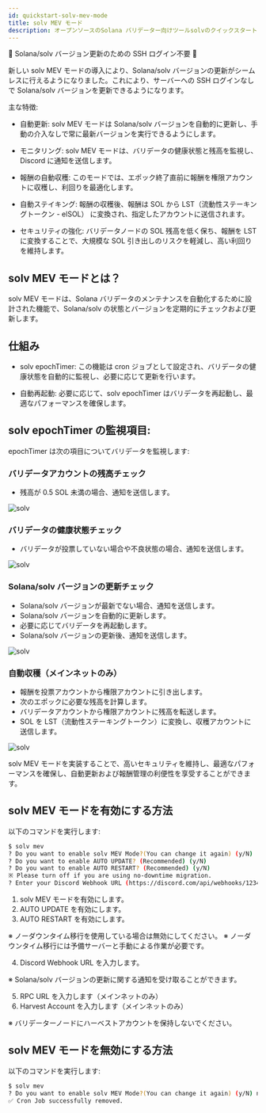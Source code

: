 ```yaml
---
id: quickstart-solv-mev-mode
title: solv MEV モード
description: オープンソースのSolana バリデーター向けツールsolvのクイックスタート - MEV モード
---
```


🌱 Solana/solv バージョン更新のための SSH ログイン不要 🌱

新しい solv MEV モードの導入により、Solana/solv バージョンの更新がシームレスに行えるようになりました。これにより、サーバーへの SSH ログインなしで Solana/solv バージョンを更新できるようになります。

主な特徴:

- 自動更新: solv MEV モードは Solana/solv バージョンを自動的に更新し、手動の介入なしで常に最新バージョンを実行できるようにします。

- モニタリング: solv MEV モードは、バリデータの健康状態と残高を監視し、Discord に通知を送信します。

- 報酬の自動収穫: このモードでは、エポック終了直前に報酬を権限アカウントに収穫し、利回りを最適化します。

- 自動ステイキング: 報酬の収穫後、報酬は SOL から LST（流動性ステーキングトークン - elSOL） に変換され、指定したアカウントに送信されます。

- セキュリティの強化: バリデータノードの SOL 残高を低く保ち、報酬を LST に変換することで、大規模な SOL 引き出しのリスクを軽減し、高い利回りを維持します。

## solv MEV モードとは？

solv MEV モードは、Solana バリデータのメンテナンスを自動化するために設計された機能で、Solana/solv の状態とバージョンを定期的にチェックおよび更新します。

## 仕組み

- solv epochTimer: この機能は cron ジョブとして設定され、バリデータの健康状態を自動的に監視し、必要に応じて更新を行います。

- 自動再起動: 必要に応じて、solv epochTimer はバリデータを再起動し、最適なパフォーマンスを確保します。

## solv epochTimer の監視項目:

epochTimer は次の項目についてバリデータを監視します:

### バリデータアカウントの残高チェック

- 残高が 0.5 SOL 未満の場合、通知を送信します。

![solv](/doc/alert-balance-msg.png)

### バリデータの健康状態チェック

- バリデータが投票していない場合や不良状態の場合、通知を送信します。

![solv](/doc/alert-inactive-msg.png)

### Solana/solv バージョンの更新チェック

- Solana/solv バージョンが最新でない場合、通知を送信します。
- Solana/solv バージョンを自動的に更新します。
- 必要に応じてバリデータを再起動します。
- Solana/solv バージョンの更新後、通知を送信します。

![solv](/doc/restart-msg.png)

### 自動収穫（メインネットのみ）

- 報酬を投票アカウントから権限アカウントに引き出します。
- 次のエポックに必要な残高を計算します。
- バリデータアカウントから権限アカウントに残高を転送します。
- SOL を LST（流動性ステーキングトークン）に変換し、収穫アカウントに送信します。

![solv](/doc/harvest-msg.png)

solv MEV モードを実装することで、高いセキュリティを維持し、最適なパフォーマンスを確保し、自動更新および報酬管理の利便性を享受することができます。

## solv MEV モードを有効にする方法

以下のコマンドを実行します:

```bash
$ solv mev
? Do you want to enable solv MEV Mode?(You can change it again) (y/N)
? Do you want to enable AUTO UPDATE? (Recommended) (y/N)
? Do you want to enable AUTO RESTART? (Recommended) (y/N)
※ Please turn off if you are using no-downtime migration.
? Enter your Discord Webhook URL (https://discord.com/api/webhooks/1234)
```

1.  solv MEV モードを有効にします。
2.  AUTO UPDATE を有効にします。
3.  AUTO RESTART を有効にします。

※ ノーダウンタイム移行を使用している場合は無効にしてください。
※ ノーダウンタイム移行には予備サーバーと手動による作業が必要です。

4.  Discord Webhook URL を入力します。

※ Solana/solv バージョンの更新に関する通知を受け取ることができます。

5.  RPC URL を入力します（メインネットのみ）
6.  Harvest Account を入力します（メインネットのみ）

※ バリデーターノードにハーベストアカウントを保持しないでください。

## solv MEV モードを無効にする方法

以下のコマンドを実行します:

```bash
$ solv mev
? Do you want to enable solv MEV Mode?(You can change it again) (y/N) n
✅ Cron Job successfully removed.
```

